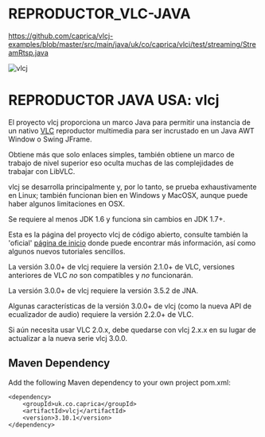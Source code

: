 # REPRODUCTOR_VLC-JAVA

https://github.com/caprica/vlcj-examples/blob/master/src/main/java/uk/co/caprica/vlcj/test/streaming/StreamRtsp.java


![vlcj](https://github.com/caprica/vlcj/raw/master/etc/vlcj-logo.png "vlcj")

REPRODUCTOR JAVA USA: vlcj
====

El proyecto vlcj proporciona un marco Java para permitir una instancia de un nativo
[VLC](http://www.videolan.org/vlc "VLC") reproductor multimedia para ser incrustado en un Java
AWT Window o Swing JFrame.

Obtiene más que solo enlaces simples, también obtiene un marco de trabajo de nivel superior
eso oculta muchas de las complejidades de trabajar con LibVLC.

vlcj se desarrolla principalmente y, por lo tanto, se prueba exhaustivamente en Linux;
también funcionan bien en Windows y MacOSX, aunque puede haber algunos
limitaciones en OSX.

Se requiere al menos JDK 1.6 y funciona sin cambios en JDK 1.7+.

Esta es la página del proyecto vlcj de código abierto, consulte también la 'oficial'
[página de inicio](http://capricasoftware.co.uk/#/projects/vlcj "Página de inicio oficial de vlcj en Caprica Software")
donde puede encontrar más información, así como algunos nuevos tutoriales sencillos.

La versión 3.0.0+ de vlcj requiere la versión 2.1.0+ de VLC, versiones anteriores de VLC
*no* son compatibles y *no* funcionarán.

La versión 3.0.0+ de vlcj requiere la versión 3.5.2 de JNA.

Algunas características de la versión 3.0.0+ de vlcj (como la nueva API de ecualizador de audio)
requiere la versión 2.2.0+ de VLC.

Si aún necesita usar VLC 2.0.x, debe quedarse con vlcj 2.x.x en su lugar
de actualizar a la nueva serie vlcj 3.0.0.

Maven Dependency
----------------

Add the following Maven dependency to your own project pom.xml:

```
<dependency>
    <groupId>uk.co.caprica</groupId>
    <artifactId>vlcj</artifactId>
    <version>3.10.1</version>
</dependency>
```

